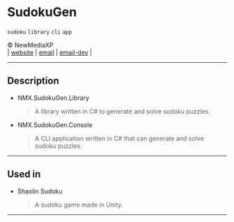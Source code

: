 # SudokuGen

`sudoku` `library` `cli` `app`

&copy; NewMediaXP  
|
[website](https://www.newmediaxp.com)
|
[email](mailto:contact@newmediaxp.com)
|
[email-dev](mailto:animaxneil@gmail.com)
|

---

## Description

* NMX.SudokuGen.Library
    > A library written in C# to generate and solve sudoku puzzles.

* NMX.SudokuGen.Console
    > A CLI application written in C# that can generate and solve sudoku puzzles.
  
---

## Used in  

* Shaolin Sudoku 
    > A sudoku game made in Unity.

---
